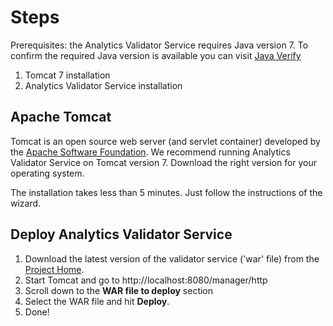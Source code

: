 # Steps #

Prerequisites: the Analytics Validator Service requires Java version 7. To confirm the required Java version is available you can visit [Java Verify](http://www.java.com/verify/)

  1. Tomcat 7 installation
  1. Analytics Validator Service installation



## Apache Tomcat ##

Tomcat is an open source web server (and servlet container) developed by the [Apache Software Foundation](http://apache.org). We recommend running Analytics Validator Service on Tomcat version 7. Download the right version for your operating system.

The installation takes less than 5 minutes. Just follow the instructions of the wizard.


## Deploy Analytics Validator Service ##

  1. Download the latest version of the validator service ('war' file) from the [Project Home](http://code.google.com/p/analytics-validator-service/).
  1. Start Tomcat and go to http://localhost:8080/manager/http
  1. Scroll down to the **WAR file to deploy** section
  1. Select the WAR file and hit **Deploy**.
  1. Done!